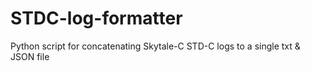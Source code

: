 # STDC-log-formatter
Python script for concatenating Skytale-C STD-C logs to a single txt &amp; JSON file
